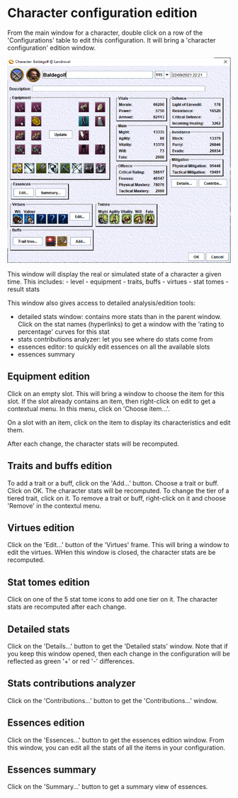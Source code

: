 # Character configuration edition
From the main window for a character, double click on a row of the 'Configurations' table to edit this configuration.
It will bring a 'character configuration' edition window.

![Character Configuration Window](CharacterConfigurationWindow.png)

This window will display the real or simulated state of a character a given time.
This includes:
    - level
    - equipment
    - traits, buffs
    - virtues
    - stat tomes
    - result stats

This window also gives access to detailed analysis/edition tools:
- detailed stats window: contains more stats than in the parent window. Click on the stat names (hyperlinks) to get a window with the 'rating to percentage' curves for this stat
- stats contributions analyzer: let you see where do stats come from
- essences editor: to quickly edit essences on all the available slots
- essences summary

## Equipment edition
Click on an empty slot. This will bring a window to choose the item for this slot. If the slot already contains an item, then right-click on edit to get a contextual menu. In this menu, click on 'Choose item...'.

On a slot with an item, click on the item to display its characteristics and edit them.

After each change, the character stats will be recomputed.

## Traits and buffs edition
To add a trait or a buff, click on the 'Add...' button. Choose a trait or buff. Click on OK.
The character stats will be recomputed.
To change the tier of a tiered trait, click on it.
To remove a trait or buff, right-click on it and choose 'Remove' in the contextul menu.

## Virtues edition
Click on the 'Edit...' button of the 'Virtues' frame. This will bring a window to edit the virtues.
WHen this window is closed, the character stats are be recomputed.

## Stat tomes edition
Click on one of the 5 stat tome icons to add one tier on it.
The character stats are recomputed after each change.

## Detailed stats
Click on the 'Details...' button to get the 'Detailed stats' window.
Note that if you keep this window opened, then each change in the configuration will be reflected as green '+' or red '-' differences.

## Stats contributions analyzer
Click on the 'Contributions...' button to get the 'Contributions...' window.

## Essences edition
Click on the 'Essences...' button to get the essences edition window.
From this window, you can edit all the stats of all the items in your configuration.

## Essences summary
Click on the 'Summary...' button to get a summary view of essences.
